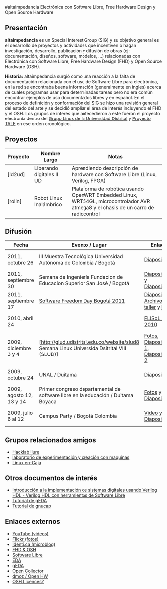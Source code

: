 #altaimpedancia
Electrónica con Software Libre, Free Hardware Design y Open Source Hardware
## Presentación
**altaimpedancia** es un Special Interest Group (SIG) y su objetivo general es el desarrollo de proyectos y actividades que incentiven o hagan investigación, desarrollo, publicación y difusión de obras (ej: documentación, diseños, software, modelos, ...) relacionadas con Electrónica con Software Libre, Free Hardware Design (FHD) y Open Source Hardware (OSH).

**Historia:** altaimpedancia surgió como una reacción a la falta de documentación relacionada con el uso de Software Libre para electrónica, en la red se encontraba buena información (generalmente en ingles) acerca de cuales programas usar para determinadas tareas pero no era común encontrar ejemplos de uso documentados libres y en español. En el proceso de definición y conformación del SIG se hizo una revisión general del estado del arte y se decidió ampliar el área de interés incluyendo el FHD y el OSH. Los grupos de interés que antecedieron a este fueron el proyecto electronix dentro del [Grupo Linux de la Universidad Distrital](http://glud.udistrital.edu.co) y [Proyecto TALE](http://slcolombia.org/ProyectoTale) en ese orden cronológico.

## Proyectos
| **Proyecto** | **Nombre Largo** | **Notas** |
|--------------|------------------|-----------|
| [ld2ud] | Liberando digitales II UD | Aprendiendo descripción de hardware con Software Libre (Linux, Verilog, FPGA) |
| [rolin] | Robot Linux Inalámbrico | Plataforma de robótica usando OpenWRT Embedded Linux, WRT54GL, microcontrolador AVR atmega8 y el chasis de un carro de radiocontrol |

## Difusión
| **Fecha** | **Evento / Lugar** | **Enlaces** | **Asistencia** |
|-----------|--------------------|-------------|----------------|
| 2011, octubre 26 | III Muestra Tecnológica Universidad Autónoma de Colombia / Bogotá |[Diapositivas](http://altaimpedancia.googlecode.com/files/confSIM_UAC_Bogota2011.pdf) | 25 personas (aprox)|
| 2011, septiembre 30 | Semana de Ingeniería Fundacion de Educacion Superior San José / Bogotá | [Diapositivas1](http://altaimpedancia.googlecode.com/files/confSLE_SIFESSJBogota2011.pdf) y [Diapositivas2](http://altaimpedancia.googlecode.com/files/confSIM_SIFESSJBogota2011.pdf) | 50 personas (aprox)|
| 2011, septiembre 17 | [Software Freedom Day Bogotá 2011](http://wiki.softwarefreedomday.org/2011/Colombia/Bogot%C3%A1/SFDBogota) | [Diapositivas](http://altaimpedancia.googlecode.com/files/confSIM_SFD_Bogota2011.pdf), [Archivos taller](http://altaimpedancia.googlecode.com/files/tallSIM_SFD_Bogota2011.tar.gz) y [Fotos](http://code.google.com/p/altaimpedancia/wiki/confSLE2011SFDBogota)|| 40 personas (aprox) |
| 2010, abril 24 || [FLISoL Buga 2010](http://flisol.info/FLISOL2010/Colombia/Buga) | [Video](http://www.youtube.com/altaimpedancia#g/c/D0EA4F9E3B29B7AD), [Fotos](http://www.flickr.com/photos/altaimpedancia/sets/72157623958950252/show), [Diapositivas](http://altaimpedancia.googlecode.com/files/confOSH_FLISoL_Buga2010.pdf) | 100 personas (aprox) |
| 2009, diciembre 3 y 4 | [http://glud.udistrital.edu.co/website/slud8 Semana Linux Universida Dsitrital VIII (SLUD)] | [Fotos](http://www.flickr.com/photos/altaimpedancia/sets/72157623919563886/show/), [Diapositivas 1](http://altaimpedancia.googlecode.com/files/confOSH_SLUD8_Bogota2009.pdf), [Diapositivas 2](http://altaimpedancia.googlecode.com/files/confSLE_SLUD8_Bogota2009.pdf) | 10 personas (aprox) |
| 2009, octubre 24 | UNAL / Duitama | [Diapositivas](http://altaimpedancia.googlecode.com/files/confOSH_UNAD_Duitama2009.pdf) | 50 personas (aprox) |
| 2009, agosto 12, 13 y 14 | Primer congreso departamental de software libre en la educación / Duitama Boyaca | [Fotos](http://www.flickr.com/photos/altaimpedancia/sets/72157623919604766/show/) y [Diapositivas](http://altaimpedancia.googlecode.com/files/confSLE_PCDSLE_Duitama2009.pdf) | 40 personas (aprox) |
| 2009, julio 6 al 12 | Campus Party / Bogotá Colombia | [Video](http://www.youtube.com/altaimpedancia#g/c/6162547EA09863E2) y [Diapositivas](http://altaimpedancia.googlecode.com/files/confOSH_CampusPartyColombia2009.pdf) | 30 personas (aprox) |

## Grupos relacionados amigos
 * [Hacklab liure](http://liure.uk.to/doku.php)
 * [laboratorio de experimentación y creación con maquinas](http://nerdbots.info)
 * [Linux en-Caja](http://linuxencaja.net/wiki/Main_Page)

## Otros documentos de interés
 * [Introducción a la implementación de sistemas digitales usando Verilog HDL - Verilog HDL con herramientas de Software Libre](http://altaimpedancia.googlecode.com/files/impvl.tar.gz)
 * [Tutorial de gEDA](http://slcolombia.org/ProyectoTale/Tutoriales/geda)
 * [Tutorial de gnucap](http://slcolombia.org/ProyectoTale/Tutoriales/gnucap)
 
## Enlaces externos
 * [YouTube (videos)](http://www.youtube.com/altaimpedancia)
 * [Flickr (fotos)](http://www.flickr.com/photos/altaimpedancia)
 * [Identi.ca (microblog)](http://identi.ca/group/altaimpedancia)
 * [FHD & OSH](http://opencollector.org/Whyfree/definitions.html)
 * [Software Libre](http://www.gnu.org/philosophy/free-sw.es.html)
 * [EDA](http://en.wikipedia.org/wiki/Electronic_design_automation)
 * [gEDA](http://www.gpleda.org/)
 * [Open Collector](http://opencollector.org/)
 * [dmoz / Open HW](http://www.dmoz.org/Computers/Hardware/Open_Source/)
 * [OSH Licences?](http://www.ifosslr.org/ifosslr/article/view/69)

